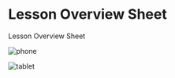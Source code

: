 # Lesson Overview Sheet
Lesson Overview Sheet

![phone](https://github.com/user-attachments/assets/4657eb69-2ed7-4511-a8b0-040ef833478f)


![tablet](https://github.com/user-attachments/assets/862ffeae-2b05-4edb-a0a3-3328bc40e6ea)
